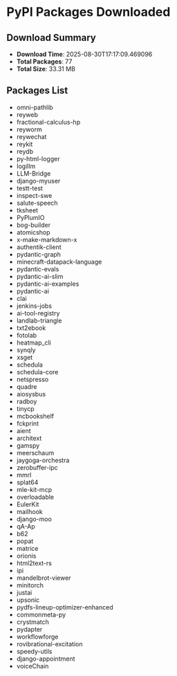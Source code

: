 # PyPI Packages Downloaded

## Download Summary
- **Download Time**: 2025-08-30T17:17:09.469096
- **Total Packages**: 77
- **Total Size**: 33.31 MB

## Packages List
- omni-pathlib
- reyweb
- fractional-calculus-hp
- reyworm
- reywechat
- reykit
- reydb
- py-html-logger
- logillm
- LLM-Bridge
- django-myuser
- testt-test
- inspect-swe
- salute-speech
- tksheet
- PyPlumIO
- bog-builder
- atomicshop
- x-make-markdown-x
- authentik-client
- pydantic-graph
- minecraft-datapack-language
- pydantic-evals
- pydantic-ai-slim
- pydantic-ai-examples
- pydantic-ai
- clai
- jenkins-jobs
- ai-tool-registry
- landlab-triangle
- txt2ebook
- fotolab
- heatmap_cli
- synqly
- xsget
- schedula
- schedula-core
- netspresso
- quadre
- aiosysbus
- radboy
- tinycp
- mcbookshelf
- fckprint
- aient
- architext
- gamspy
- meerschaum
- jaygoga-orchestra
- zerobuffer-ipc
- mmrl
- splat64
- mle-kit-mcp
- overloadable
- EulerKit
- mailhook
- django-moo
- qA-Ap
- b62
- popat
- matrice
- orionis
- html2text-rs
- ipi
- mandelbrot-viewer
- minitorch
- justai
- upsonic
- pydfs-lineup-optimizer-enhanced
- commonmeta-py
- crystmatch
- pydapter
- workflowforge
- rovibrational-excitation
- speedy-utils
- django-appointment
- voiceChain
